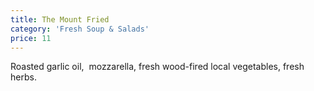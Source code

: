 ```yaml
---
title: The Mount Fried
category: 'Fresh Soup & Salads'
price: 11
---
```



Roasted garlic oil, &nbsp;mozzarella, fresh wood-fired local vegetables, fresh herbs.